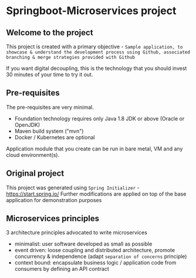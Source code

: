 # Springboot-Microservices project

## Welcome to the project
This project is created with a primary objective - `Sample application, to showcase & understand the development process using Github, associated branching & merge strategies provided with Github`

If you want digital decoupling, this is the technology that you should invest 30 minutes of your time to try it out.

## Pre-requisites
The pre-requisites are very minimal.
 - Foundation technology requires only Java 1.8 JDK or above (Oracle or OpenJDK)
 - Maven build system ("mvn")
 - Docker / Kubernetes are optional

 Application module that you create can be run in bare metal, VM and any cloud environment(s).

## Original project
This project was generated using `Spring Initializer` - https://start.spring.io/
Further modifications are applied on top of the base application for demonstration purposes


## Microservices principles
3 architecture principles advocated to write microservices

- minimalist: user software developed as small as possible
- event driven: loose coupling and distributed architecture, promote concurrency & independence (adapt `separation of concerns` principle)
- context bound: encapsulate business logic / application code from consumers by defining an API contract